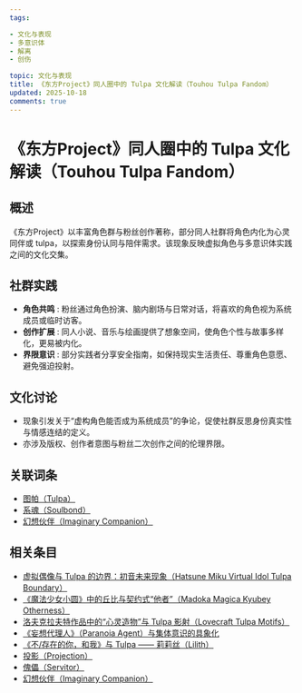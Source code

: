 ```yaml
---
tags:

- 文化与表现
- 多意识体
- 解离
- 创伤

topic: 文化与表现
title: 《东方Project》同人圈中的 Tulpa 文化解读（Touhou Tulpa Fandom）
updated: 2025-10-18
comments: true
---
```


# 《东方Project》同人圈中的 Tulpa 文化解读（Touhou Tulpa Fandom）

## 概述

《东方Project》以丰富角色群与粉丝创作著称，部分同人社群将角色内化为心灵同伴或 tulpa，以探索身份认同与陪伴需求。该现象反映虚拟角色与多意识体实践之间的文化交集。

## 社群实践

- **角色共鸣** : 粉丝通过角色扮演、脑内剧场与日常对话，将喜欢的角色视为系统成员或临时访客。
- **创作扩展** : 同人小说、音乐与绘画提供了想象空间，使角色个性与故事多样化，更易被内化。
- **界限意识** : 部分实践者分享安全指南，如保持现实生活责任、尊重角色意愿、避免强迫投射。

## 文化讨论

- 现象引发关于“虚构角色能否成为系统成员”的争论，促使社群反思身份真实性与情感连结的定义。
- 亦涉及版权、创作者意图与粉丝二次创作之间的伦理界限。

## 关联词条

- [图帕（Tulpa）](Tulpa.md)
- [系魂（Soulbond）](Soulbond.md)
- [幻想伙伴（Imaginary Companion）](Imaginary-Companion.md)

## 相关条目

- [虚拟偶像与 Tulpa 的边界：初音未来现象（Hatsune Miku Virtual Idol Tulpa Boundary）](Hatsune-Miku-Virtual-Idol-Tulpa-Boundary.md)
- [《魔法少女小圆》中的丘比与契约式“他者”（Madoka Magica Kyubey Otherness）](Madoka-Magica-Kyubey-Otherness.md)
- [洛夫克拉夫特作品中的“心灵造物”与 Tulpa 影射（Lovecraft Tulpa Motifs）](Lovecraft-Tulpa-Motifs.md)
- [《妄想代理人》（Paranoia Agent）与集体意识的具象化](Paranoia-Agent-Collective-Consciousness.md)
- [《不/存在的你，和我》与 Tulpa —— 莉莉丝（Lilith）](Nonexistent-You-And-Me-Tulpa-Lilith.md)
- [投影（Projection）](Projection.md)
- [傀儡（Servitor）](Servitor.md)
- [幻想伙伴（Imaginary Companion）](Imaginary-Companion.md)
